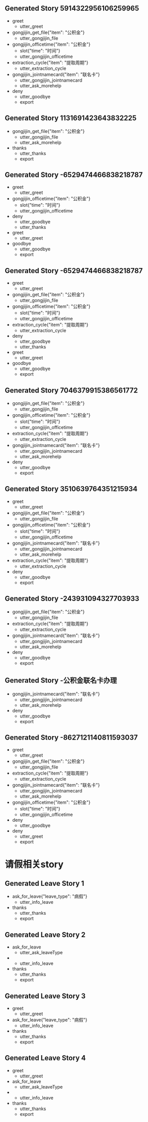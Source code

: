 
## Generated Story 5914322956106259965
* greet
    - utter_greet
* gongjijin_get_file{"item": "公积金"}
    - utter_gongjijin_file
* gongjijin_officetime{"item": "公积金"}
    - slot{"time": "时间"}
    - utter_gongjijin_officetime
* extraction_cycle{"item": "提取周期"}
    - utter_extraction_cycle
* gongjijin_jointnamecard{"item": "联名卡"}
    - utter_gongjijin_jointnamecard
    - utter_ask_morehelp
* deny
    - utter_goodbye
    - export

## Generated Story 1131691423643832225
* gongjijin_get_file{"item": "公积金"}
    - utter_gongjijin_file
    - utter_ask_morehelp
* thanks
    - utter_thanks
    - export

## Generated Story -6529474466838218787
* greet
    - utter_greet
* gongjijin_officetime{"item": "公积金"}
    - slot{"time": "时间"}
    - utter_gongjijin_officetime
* deny
    - utter_goodbye
    - utter_thanks
* greet
    - utter_greet
* goodbye
    - utter_goodbye
    - export
## Generated Story -6529474466838218787
* greet
    - utter_greet
* gongjijin_get_file{"item": "公积金"}
    - utter_gongjijin_file
* gongjijin_officetime{"item": "公积金"}
    - slot{"time": "时间"}
    - utter_gongjijin_officetime
* extraction_cycle{"item": "提取周期"}
    - utter_extraction_cycle
* deny
    - utter_goodbye
    - utter_thanks
* greet
    - utter_greet
* goodbye
    - utter_goodbye
    - export  

## Generated Story 7046379915386561772
* gongjijin_get_file{"item": "公积金"}
    - utter_gongjijin_file
* gongjijin_officetime{"item": "公积金"}
    - slot{"time": "时间"}
    - utter_gongjijin_officetime
* extraction_cycle{"item": "提取周期"}
    - utter_extraction_cycle
* gongjijin_jointnamecard{"item": "联名卡"}
    - utter_gongjijin_jointnamecard
    - utter_ask_morehelp
* deny
    - utter_goodbye
    - export


## Generated Story 3510639764351215934
* greet
    - utter_greet
* gongjijin_get_file{"item": "公积金"}
    - utter_gongjijin_file
* gongjijin_officetime{"item": "公积金"}
    - slot{"time": "时间"}
    - utter_gongjijin_officetime
* gongjijin_jointnamecard{"item": "联名卡"}
    - utter_gongjijin_jointnamecard
    - utter_ask_morehelp
* extraction_cycle{"item": "提取周期"}
    - utter_extraction_cycle
* deny
    - utter_goodbye
    - export

## Generated Story -243931094327703933
* gongjijin_get_file{"item": "公积金"}
    - utter_gongjijin_file
* extraction_cycle{"item": "提取周期"}
    - utter_extraction_cycle
* gongjijin_jointnamecard{"item": "联名卡"}
    - utter_gongjijin_jointnamecard
    - utter_ask_morehelp
* deny
    - utter_goodbye
    - export

## Generated Story -公积金联名卡办理
* gongjijin_jointnamecard{"item": "联名卡"}
    - utter_gongjijin_jointnamecard
    - utter_ask_morehelp
* deny
    - utter_goodbye
    - export

## Generated Story -8627121140811593037
* greet
    - utter_greet
* gongjijin_get_file{"item": "公积金"}
    - utter_gongjijin_file
* extraction_cycle{"item": "提取周期"}
    - utter_extraction_cycle
* gongjijin_jointnamecard{"item": "联名卡"}
    - utter_gongjijin_jointnamecard
    - utter_ask_morehelp
* gongjijin_officetime{"item": "公积金"}
    - slot{"time": "时间"}
    - utter_gongjijin_officetime
* deny
    - utter_goodbye
* deny
    - utter_greet
    - export
# 请假相关story
## Generated Leave Story  1
* ask_for_leave{"leave_type": "病假"}
    - utter_info_leave
* thanks
    - utter_thanks
    - export

## Generated Leave Story  2
* ask_for_leave
    - utter_ask_leaveType
*   - utter_info_leave
* thanks
    - utter_thanks
    - export
## Generated Leave Story 3
* greet
    - utter_greet
* ask_for_leave{"leave_type": "病假"}
    - utter_info_leave
* thanks
    - utter_thanks
    - export

## Generated Leave Story  4
* greet
    - utter_greet
* ask_for_leave
    - utter_ask_leaveType
*   - utter_info_leave
* thanks
    - utter_thanks
    - export